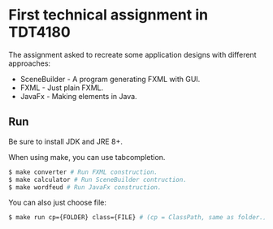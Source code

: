 # First technical assignment in TDT4180

The assignment asked to recreate some application designs with different approaches:
 - SceneBuilder - A program generating FXML with GUI.
 - FXML - Just plain FXML.
 - JavaFx - Making elements in Java.

## Run

Be sure to install JDK and JRE 8+.

When using make, you can use tabcompletion.

```bash
$ make converter # Run FXML construction.
$ make calculator # Run SceneBuilder contruction.
$ make wordfeud # Run JavaFx construction.
```

You can also just choose file:

```bash
$ make run cp={FOLDER} class={FILE} # (cp = ClassPath, same as folder.)
```
